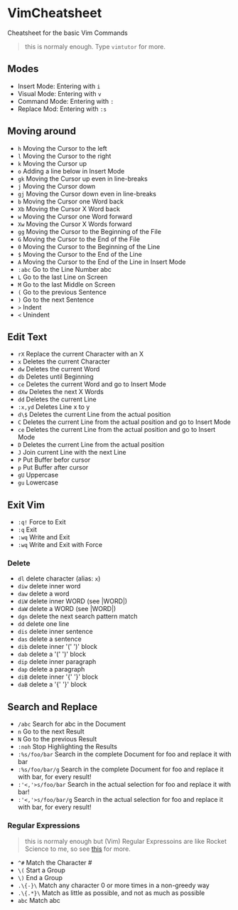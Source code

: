 # VimCheatsheet

Cheatsheet for the basic Vim Commands

> this is normaly enough. Type `vimtutor` for more.

## Modes

- Insert Mode: Entering with `i`
- Visual Mode: Entering with `v`
- Command Mode: Entering with `:`
- Replace Mod: Entering with `:s`

## Moving around

- `h` Moving the Cursor to the left
- `l` Moving the Cursor to the right
- `k` Moving the Cursor up
- `o` Adding a line below in Insert Mode
- `gk` Moving the Cursor up even in line-breaks
- `j` Moving the Cursor down
- `gj` Moving the Cursor down even in line-breaks
- `b` Moving the Cursor one Word back
- `Xb` Moving the Cursor X Word back
- `w` Moving the Cursor one Word forward
- `Xw` Moving the Cursor X Words forward
- `gg` Moving the Cursor to the Beginning of the File
- `G` Moving the Cursor to the End of the File
- `0` Moving the Cursor to the Beginning of the Line
- `$` Moving the Cursor to the End of the Line
- `A` Moving the Cursor to the End of the Line in Insert Mode
- `:abc` Go to the Line Number abc
- `L` Go to the last Line on Screen
- `M` Go to the last Middle on Screen
- `(` Go to the previous Sentence
- `)` Go to the next Sentence
- `>` Indent
- `<` Unindent

## Edit Text

- `rX` Replace the current Character with an X
- `x` Deletes the current Character
- `dw` Deletes the current Word
- `db` Deletes until Beginning
- `ce` Deletes the current Word and go to Insert Mode
- `dXw` Deletes the next X Words
- `dd` Deletes the current Line
- `:x,yd` Deletes Line x to y
- `d\$` Deletes the current Line from the actual position
- `C` Deletes the current Line from the actual position and go to Insert Mode
- `ce` Deletes the current Line from the actual position and go to Insert Mode
- `D` Deletes the current Line from the actual position
- `J` Join current Line with the next Line
- `P` Put Buffer befor cursor
- `p` Put Buffer after cursor
- `gU` Uppercase
- `gu` Lowercase

## Exit Vim

- `:q!` Force to Exit
- `:q` Exit
- `:wq` Write and Exit
- `:wq` Write and Exit with Force

### Delete

- `dl` delete character (alias: `x`)
- `diw` delete inner word
- `daw` delete a word
- `diW` delete inner WORD (see |WORD|)
- `daW` delete a WORD (see |WORD|)
- `dgn` delete the next search pattern match
- `dd` delete one line
- `dis` delete inner sentence
- `das` delete a sentence
- `dib` delete inner '(' ')' block
- `dab` delete a '(' ')' block
- `dip` delete inner paragraph
- `dap` delete a paragraph
- `diB` delete inner '{' '}' block
- `daB` delete a '{' '}' block

## Search and Replace

- `/abc` Search for abc in the Document
- `n` Go to the next Result
- `N` Go to the previous Result
- `:noh` Stop Highlighting the Results
- `:%s/foo/bar` Search in the complete Document for foo and replace it with bar
- `:%s/foo/bar/g` Search in the complete Document for foo and replace it with bar, for every result!
- `:'<,'>s/foo/bar` Search in the actual selection for foo and replace it with bar!
- `:'<,'>s/foo/bar/g` Search in the actual selection for foo and replace it with bar, for every result!

### Regular Expressions

> this is normaly enough but (Vim) Regular Expressoins are like Rocket Science to me, so see [this](http://www.vimregex.com/) for more.

- `^#` Match the Character #
- `\(` Start a Group
- `\)` End a Group
- `.\{-}\` Match any character 0 or more times in a non-greedy way
- `.\{.*}\` Match as little as possible, and not as much as possible
- `abc` Match abc
